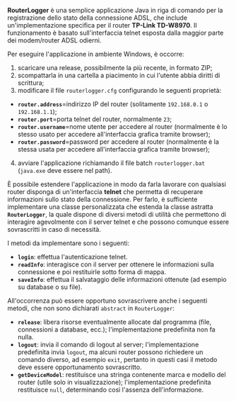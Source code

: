 **RouterLogger** &egrave; una semplice applicazione Java in riga di comando per la registrazione dello stato della connessione ADSL, che include un'implementazione specifica per il router **TP-Link TD-W8970**. Il funzionamento &egrave; basato sull'interfaccia telnet esposta dalla maggior parte dei modem/router ADSL odierni.

Per eseguire l'applicazione in ambiente Windows, &egrave; occorre:

1. scaricare una release, possibilmente la pi&ugrave; recente, in formato ZIP;
2. scompattarla in una cartella a piacimento in cui l'utente abbia diritti di scrittura;
3. modificare il file <code>routerlogger.cfg</code> configurando le seguenti propriet&agrave;:
  * <code>**router.address**</code>=indirizzo IP del router (solitamente <code>192.168.0.1</code> o <code>192.168.1.1</code>);
  * <code>**router.port**</code>=porta telnet del router, normalmente <code>23</code>;
  * <code>**router.username**</code>=nome utente per accedere al router (normalmente &egrave; lo stesso usato per accedere all'interfaccia grafica tramite browser);
  * <code>**router.password**</code>=password per accedere al router (normalmente &egrave; la stessa usata per accedere all'interfaccia grafica tramite browser);
4. avviare l'applicazione richiamando il file batch <code>routerlogger.bat</code> (<code>java.exe</code> deve essere nel path).

&Egrave; possibile estendere l'applicazione in modo da farla lavorare con qualsiasi router disponga di un'interfaccia **telnet** che permetta di recuperare informazioni sullo stato della connessione. Per farlo, &egrave; sufficiente implementare una classe personalizzata che estenda la classe astratta <code>**RouterLogger**</code>, la quale dispone di diversi metodi di utilit&agrave; che permettono di interagire agevolmente con il server telnet e che possono comunque essere sovrascritti in caso di necessit&agrave;.

I metodi da implementare sono i seguenti:
* <code>**login**</code>: effettua l'autenticazione telnet.
* <code>**readInfo**</code>: interagisce con il server per ottenere le informazioni sulla connessione e poi restituirle sotto forma di mappa.
* <code>**saveInfo**</code>: effettua il salvataggio delle informazioni ottenute (ad esempio su database o su file).

All'occorrenza pu&ograve; essere opportuno sovrascrivere anche i seguenti metodi, che non sono dichiarati <code>abstract</code> in <code>RouterLogger</code>:
* <code>**release**</code>: libera risorse eventualmente allocate dal programma (file, connessioni a database, ecc.); l'implementazione predefinita non fa nulla.
* <code>**logout**</code>: invia il comando di logout al server; l'implementazione predefinita invia <code>logout</code>, ma alcuni router possono richiedere un comando diverso, ad esempio <code>exit</code>, pertanto in questi casi il metodo deve essere opportunamento sovrascritto.
* <code>**getDeviceModel**</code>: restituisce una stringa contenente marca e modello del router (utile solo in visualizzazione); l'implementazione predefinita restituisce <code>null</code>, determinando cos&igrave; l'assenza dell'informazione.

